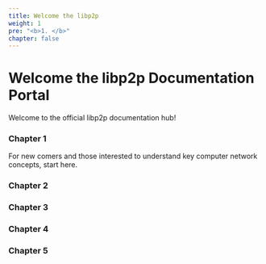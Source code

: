 ```yaml
---
title: Welcome the libp2p
weight: 1
pre: "<b>1. </b>"
chapter: false
---
```


# Welcome the libp2p Documentation Portal

Welcome to the official libp2p documentation hub!

### Chapter 1

For new comers and those interested to understand key computer network concepts, start
here.

### Chapter 2

### Chapter 3

### Chapter 4

### Chapter 5
